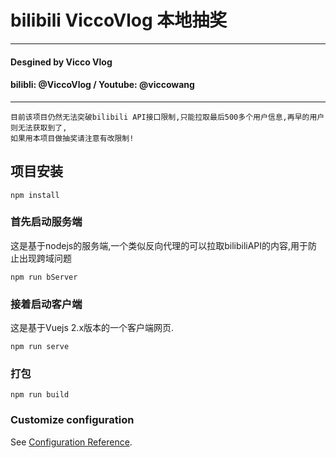 # bilibili ViccoVlog 本地抽奖
---
#### Desgined by Vicco Vlog
#### bilibli: @ViccoVlog / Youtube: @viccowang
---
```
目前该项目仍然无法突破bilibili API接口限制,只能拉取最后500多个用户信息,再早的用户则无法获取到了,
如果用本项目做抽奖请注意有改限制!
```

## 项目安装
```
npm install
```

### 首先启动服务端
这是基于nodejs的服务端,一个类似反向代理的可以拉取bilibiliAPI的内容,用于防止出现跨域问题
```
npm run bServer
```
### 接着启动客户端
这是基于Vuejs 2.x版本的一个客户端网页.
```
npm run serve
```

### 打包
```
npm run build
```

### Customize configuration
See [Configuration Reference](https://cli.vuejs.org/config/).
